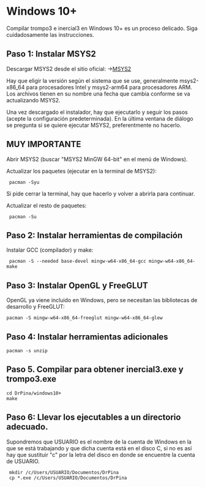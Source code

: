 # Windows 10+

Compilar trompo3 e inercial3 en Windows 10+ es un proceso delicado.
Siga cuidadosamente las instrucciones.

## Paso 1: Instalar MSYS2

Descargar MSYS2 desde el sitio oficial:
→[MSYS2](https://www.msys2.org/)

Hay que eligir la versión según el sistema que se use, generalmente msys2-x86_64 para procesadores Intel y msys2-arm64 para procesadores ARM.  Los archivos tienen en su nombre una fecha que cambia conforme se va actualizando MSYS2.

Una vez descargado el instalador, hay que ejecutarlo y seguir los pasos (acepte la configuración predeterminada).  En la última ventana de diálogo se pregunta si se quiere ejecutar MSYS2, preferentmente no hacerlo.

## MUY IMPORTANTE
Abrir MSYS2 (buscar "MSYS2 MinGW 64-bit" en el menú de Windows).


Actualizar los paquetes (ejecutar en la terminal de MSYS2):
```console
 pacman -Syu
```
Si pide cerrar la terminal, hay que hacerlo y volver a abrirla para continuar.

Actualizar el resto de paquetes:

```console
 pacman -Su
```

## Paso 2: Instalar herramientas de compilación
Instalar GCC (compilador) y make:

```console
 pacman -S --needed base-devel mingw-w64-x86_64-gcc mingw-w64-x86_64-make
```

## Paso 3: Instalar OpenGL y FreeGLUT
OpenGL ya viene incluido en Windows, pero se necesitan las bibliotecas de desarrollo y FreeGLUT:

```console
pacman -S mingw-w64-x86_64-freeglut mingw-w64-x86_64-glew
```
## Paso 4: Instalar herramientas adicionales

```console
pacman -s unzip
```

## Paso 5. Compilar para obtener inercial3.exe y trompo3.exe

```console
cd DrPina/windows10+
make
```
## Paso 6:  Llevar los ejecutables a un directorio adecuado.

Supondremos que USUARIO es el nombre de la cuenta de Windows en la que se está trabajando y 
que dicha cuenta está en el disco C, si no es así hay que sustituir "c"  por la letra del 
disco en donde se encuentre la cuenta de USUARIO.

```console
 mkdir /c/Users/USUARIO/Documentos/DrPina
 cp *.exe /c/Users/USUARIO/Documentos/DrPina
```

